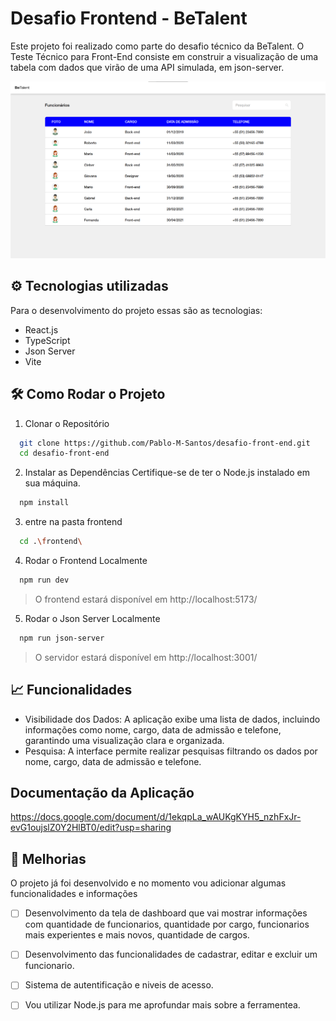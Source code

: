 # Desafio Frontend - BeTalent

Este projeto foi realizado como parte do desafio técnico da BeTalent. O Teste Técnico para Front-End consiste em construir a visualização de uma tabela com dados que virão de uma API simulada, em json-server.

![Foto do projeto](./frontend/src/assets/foto-do-projeto2.png)



## ⚙ Tecnologias utilizadas
Para o desenvolvimento do projeto essas são as tecnologias:
 - React.js
 - TypeScript
 - Json Server
 - Vite

## 🛠️ Como Rodar o Projeto

1. Clonar o Repositório
```bash
  git clone https://github.com/Pablo-M-Santos/desafio-front-end.git
  cd desafio-front-end
```

2. Instalar as Dependências
Certifique-se de ter o Node.js instalado em sua máquina.
```bash
  npm install
```

3. entre na pasta frontend
```bash
  cd .\frontend\ 
```

4. Rodar o Frontend Localmente
```bash
  npm run dev
```
 > O frontend estará disponível em http://localhost:5173/


5. Rodar o Json Server Localmente
```bash
  npm run json-server
```
> O servidor estará disponível em http://localhost:3001/

## 📈 Funcionalidades
- Visibilidade dos Dados: A aplicação exibe uma lista de dados, incluindo informações como nome, cargo, data de admissão e telefone, garantindo uma visualização clara e organizada.
- Pesquisa: A interface permite realizar pesquisas filtrando os dados por nome, cargo, data de admissão e telefone.

## Documentação da Aplicação
https://docs.google.com/document/d/1ekqpLa_wAUKgKYH5_nzhFxJr-evG1oujslZ0Y2HlBT0/edit?usp=sharing

## 📜 Melhorias
O projeto já foi desenvolvido e no momento vou adicionar algumas funcionalidades e informações 
- [ ] Desenvolvimento da tela de dashboard que vai mostrar informações com quantidade de funcionarios, quantidade por cargo, funcionarios mais experientes e mais novos, quantidade de cargos.
- [ ] Desenvolvimento das funcionalidades de cadastrar, editar e excluir um funcionario.
- [ ] Sistema de autentificação e niveis de acesso.
- [ ] Vou utilizar Node.js para me aprofundar mais sobre a ferramentea.
   
